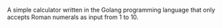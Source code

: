 A simple calculator written in the Golang programming language that only accepts Roman numerals as input from 1 to 10.
